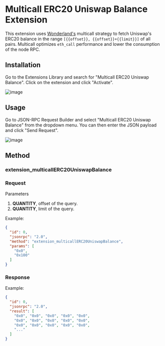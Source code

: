 # Multicall ERC20 Uniswap Balance Extension

This extension uses [Wonderland's](https://twitter.com/defi_wonderland) multicall strategy to fetch Uniswap's ERC20
balance in the range `[{{offset}}, {{offset}}+{{limit}}]` of all pairs. Multicall optimizes `eth_call` performance and
lower the consumption of the node RPC.

## Installation

Go to the Extensions Library and search for "Multicall ERC20 Uniswap Balance". Click on the extension and click
"Activate".

![image](https://github.com/Tenderly/node-extensions-library/assets/26412515/345a6efc-62c7-4484-95c5-56f64a341b70)

## Usage

Go to JSON-RPC Request Builder and select "Multicall ERC20 Uniswap Balance" from the dropdown menu. You can then enter
the JSON payload and click "Send Request".

![image](https://github.com/Tenderly/node-extensions-library/assets/26412515/bb3fbdc8-9104-47cb-b67a-51fc992558ec)

## Method

### **extension_multicallERC20UniswapBalance**

### Request

Parameters

1. **QUANTITY**, offset of the query.
2. **QUANTITY**, limit of the query.

Example:

```json
{
  "id": 0,
  "jsonrpc": "2.0",
  "method": "extension_multicallERC20UniswapBalance",
  "params": [
    "0x0",
    "0x100"
  ]
}
```

### Response

Example:

```json
{
  "id": 0,
  "jsonrpc": "2.0",
  "result": [
    "0x0", "0x0", "0x0", "0x0", "0x0",
    "0x0", "0x0", "0x0", "0x0", "0x0",
    "0x0", "0x0", "0x0", "0x0", "0x0",
    "..."
  ]
}
```
